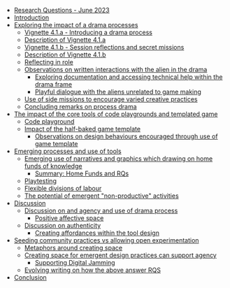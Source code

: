 -   [Research Questions - June 2023](#research-questions---june-2023)
-   [Introduction](#introduction)
-   [Exploring the impact of a drama
    processes](#exploring-the-impact-of-a-drama-processes)
    -   [Vignette 4.1.a - Introducing a drama
        process](#vignette-4.1.a---introducing-a-drama-process)
    -   [Description of Vignette 4.1.a](#description-of-vignette-4.1.a)
    -   [Vignette 4.1.b - Session reflections and secret
        missions](#vignette-4.1.b---session-reflections-and-secret-missions)
    -   [Description of Vignette 4.1.b](#description-of-vignette-4.1.b)
    -   [Reflecting in role](#reflecting-in-role)
    -   [Observations on written interactions with the alien in the
        drama](#observations-on-written-interactions-with-the-alien-in-the-drama)
        -   [Exploring documentation and accessing technical help within
            the drama
            frame](#exploring-documentation-and-accessing-technical-help-within-the-drama-frame)
        -   [Playful dialogue with the aliens unrelated to game
            making](#playful-dialogue-with-the-aliens-unrelated-to-game-making)
    -   [Use of side missions to encourage varied creative
        practices](#use-of-side-missions-to-encourage-varied-creative-practices)
    -   [Concluding remarks on process
        drama](#concluding-remarks-on-process-drama)
-   [The impact of the core tools of code playgrounds and templated
    game](#the-impact-of-the-core-tools-of-code-playgrounds-and-templated-game)
    -   [Code playground](#code-playground)
    -   [Impact of the half-baked game
        template](#impact-of-the-half-baked-game-template)
        -   [Observations on design behaviours encouraged through use of
            game
            template](#observations-on-design-behaviours-encouraged-through-use-of-game-template)
-   [Emerging processes and use of
    tools](#emerging-processes-and-use-of-tools)
    -   [Emerging use of narratives and graphics which drawing on home
        funds of
        knowledge](#emerging-use-of-narratives-and-graphics-which-drawing-on-home-funds-of-knowledge)
        -   [Summary: Home Funds and RQs](#summary-home-funds-and-rqs)
    -   [Playtesting](#playtesting)
    -   [Flexible divisions of labour](#flexible-divisions-of-labour)
    -   [The potential of emergent "non-productive"
        activities](#the-potential-of-emergent-non-productive-activities)
-   [Discussion](#discussion)
    -   [Discussion on and agency and use of drama
        process](#discussion-on-and-agency-and-use-of-drama-process)
        -   [Positive affective space](#positive-affective-space)
    -   [Discussion on authenticity](#discussion-on-authenticity)
        -   [Creating affordances within the tool
            design](#creating-affordances-within-the-tool-design)
-   [Seeding community practices vs allowing open
    experimentation](#seeding-community-practices-vs-allowing-open-experimentation)
    -   [Metaphors around creating
        space](#metaphors-around-creating-space)
    -   [Creating space for emergent design practices can support
        agency](#creating-space-for-emergent-design-practices-can-support-agency)
        -   [Supporting Digital Jamming](#supporting-digital-jamming)
    -   [Evolving writing on how the above answer
        RQS](#evolving-writing-on-how-the-above-answer-rqs)
-   [Conclusion](#conclusion)
